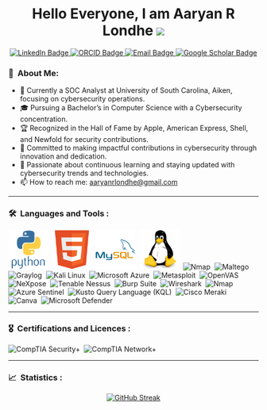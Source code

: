 <html lang="en">
<head>
  <meta charset="UTF-8">
  <meta name="viewport" content="width=device-width, initial-scale=1.0">
</head>
<body>
<div style="text-align: center;">

  <h1 align="center">Hello Everyone, I am Aaryan R Londhe <img src="https://media.giphy.com/media/hvRJCLFzcasrR4ia7z/giphy.gif" width="40"></h1>

 
</div>
<p align="center">
<a href="https://www.linkedin.com/in/aaryanrlondhe/" target="_blank" rel="noopener noreferrer">
  <img src="https://img.shields.io/badge/LinkedIn-blue?style=for-the-badge&logo=linkedin&logoColor=white" alt="LinkedIn Badge">
</a>

<a href="https://orcid.org/0009-0007-0329-5085" target="_blank" rel="noopener noreferrer">
  <img src="https://img.shields.io/badge/ORCID-green?style=for-the-badge&logo=orcid&logoColor=white" alt="ORCID Badge">
</a>
<a href="mailto:aaryanrlondhe@gmail.com" target="_blank" rel="noopener noreferrer">
  <img src="https://img.shields.io/badge/Email-red?style=for-the-badge&logo=gmail&logoColor=white" alt="Email Badge">
</a>
<a href="https://scholar.google.com/citations?user=raZfDy0AAAAJ&hl=en" target="_blank" rel="noopener noreferrer">
  <img src="https://img.shields.io/badge/Google%20Scholar-yellow?style=for-the-badge&logo=google-scholar&logoColor=white" alt="Google Scholar Badge">
</a>
</p>



  <h3>🧠 &nbsp;About Me:</h3>

  <ul>
   <li> 💼 Currently a SOC Analyst at University of South Carolina, Aiken, focusing on cybersecurity operations.</li>
<li>🎓 Pursuing a Bachelor’s in Computer Science with a Cybersecurity concentration.</li>
<li>🏆 Recognized in the Hall of Fame by Apple, American Express, Shell, and Newfold for security contributions.</li>
    <li>🌟 Committed to making impactful contributions in cybersecurity through innovation and dedication.</li>
    <li> 🌱 Passionate about continuous learning and staying updated with cybersecurity trends and technologies.</li>
    <li>📫 How to reach me: <a href="mailto:aaryanrlondhe@gmail.com">aaryanrlondhe@gmail.com</a></li>
  </ul>

  <hr>

  <h3>🛠 &nbsp;Languages and Tools :</h3>
  <p>
   <img src="https://github.com/devicons/devicon/blob/master/icons/python/python-original-wordmark.svg" title="Python" alt="Python" width="80" height="80">&nbsp;
<img src="https://github.com/devicons/devicon/blob/master/icons/html5/html5-original.svg" title="HTML5" alt="HTML" width="80" height="80">&nbsp;
<img src="https://github.com/devicons/devicon/blob/master/icons/mysql/mysql-original-wordmark.svg" title="MySQL" alt="MySQL" width="80" height="80">&nbsp;
<img src="https://github.com/devicons/devicon/blob/master/icons/linux/linux-original.svg" title="Linux" alt="Linux" width="80" height="80">&nbsp;
<img src="https://nmap.org/images/nmap-logo-64px.svg" title="Nmap" alt="Nmap" width="80" height="80">&nbsp;
<img src="https://livengel.de/wp-content/uploads/2022/03/Maltego-Logo-Icon-Yellow-1.png" title="Maltego" alt="Maltego" width="110" height="110">&nbsp;
        <img src="https://upload.wikimedia.org/wikipedia/commons/thumb/f/fd/Graylog-logo-blk.jpg/330px-Graylog-logo-blk.jpg" title="Graylog" alt="Graylog" width="110" height="110">&nbsp;
        <img src="https://www.kali.org/images/kali-dragon-icon.svg" title="Kali Linux" alt="Kali Linux" width="110" height="110">&nbsp;
        <img src="https://upload.wikimedia.org/wikipedia/commons/a/a8/Microsoft_Azure_Logo.svg" title="Microsoft Azure" alt="Microsoft Azure" width="110" height="110">&nbsp;
        <img src="https://upload.wikimedia.org/wikipedia/commons/4/48/Metasploit.png" title="Metasploit" alt="Metasploit" width="110" height="110">&nbsp;
        <img src="https://upload.wikimedia.org/wikipedia/commons/e/e9/OpenVAS_logo.png" title="OpenVAS" alt="OpenVAS" width="110" height="110">&nbsp;
        <img src="https://upload.wikimedia.org/wikipedia/commons/3/34/NeXpose-logo.png" title="NeXpose" alt="NeXpose" width="110" height="110">&nbsp;
        <img src="https://www.tenable.com/sites/drupal.dmz.tenablesecurity.com/files/styles/og_image/public/2021-08/Nessus_Logo_WhiteBlue.png" title="Tenable Nessus" alt="Tenable Nessus" width="110" height="110">&nbsp;
        <img src="https://portswigger.net/cms/images/60/23/92fd-5b84-41cf-8486-aef2cc58d59f/original.png" title="Burp Suite" alt="Burp Suite" width="110" height="110">&nbsp;
        <img src="https://upload.wikimedia.org/wikipedia/commons/d/df/Wireshark_icon.svg" title="Wireshark" alt="Wireshark" width="110" height="110">&nbsp;
        <img src="https://upload.wikimedia.org/wikipedia/commons/thumb/7/7d/Nmap_logo.svg/1280px-Nmap_logo.svg.png" title="Nmap" alt="Nmap" width="110" height="110">&nbsp;
        <img src="https://upload.wikimedia.org/wikipedia/commons/0/00/Azure_Sentinel_Logo.png" title="Azure Sentinel" alt="Azure Sentinel" width="110" height="110">&nbsp;
        <img src="https://upload.wikimedia.org/wikipedia/commons/e/ef/Kusto_Query_Language_Logo.png" title="Kusto Query Language (KQL)" alt="Kusto Query Language (KQL)" width="110" height="110">&nbsp;
        <img src="https://upload.wikimedia.org/wikipedia/commons/b/bf/Cisco_Meraki_Logo.png" title="Cisco Meraki" alt="Cisco Meraki" width="110" height="110">&nbsp;
        <img src="https://upload.wikimedia.org/wikipedia/commons/8/8a/Canva_Logo.png" title="Canva" alt="Canva" width="110" height="110">&nbsp;
        <img src="https://upload.wikimedia.org/wikipedia/commons/5/57/Microsoft_Defender_Logo.png" title="Microsoft Defender" alt="Microsoft Defender" width="110" height="110">&nbsp;


  </p>

  <hr>

  <h3>🎖️ &nbsp;Certifications and Licences :</h3>
  <p>
    <img src="https://comptiacdn.azureedge.net/webcontent/images/default-source/siteicons/logosecurityplus.svg" title="CompTIA Security+" alt="CompTIA Security+" width="200" height="200">&nbsp;
    <img src="https://comptiacdn.azureedge.net/webcontent/images/default-source/siteicons/logonetworkplus.svg" title="CompTIA Network+" alt="CompTIA Network+" width="200" height="200">&nbsp;
  </p>

  <hr>

  <h3>📈 &nbsp;Statistics :</h3>
  <p style="text-align: center;">
    <a href="https://git.io/streak-stats"><img src="https://github-readme-streak-stats.herokuapp.com?user=aaryanrlondhe&theme=meta-light" alt="GitHub Streak" /></a>
      </p>
    
</body>
</html>
